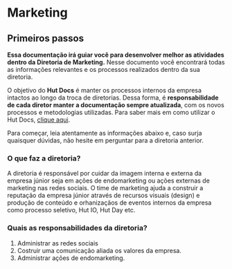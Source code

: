 # Marketing

## Primeiros passos
**Essa documentação irá guiar você para desenvolver melhor as atividades dentro da 
Diretoria de Marketing.** Nesse documento você encontrará todas as informações
relevantes e os processos realizados dentro da sua diretoria.

O objetivo do **Hut Docs** é manter os processos internos da empresa intactos ao longo
da troca de diretorias. Dessa forma, é **responsabilidade de cada diretor manter a documentação sempre atualizada**, com 
os novos processos e metodologias utilizadas. Para saber mais em como utilizar o Hut Docs, [clique aqui](guias/como-documentar.md).

Para começar, leia atentamente as informações abaixo e, caso surja quaisquer dúvidas, não hesite em
perguntar para a diretoria anterior.

### O que faz a diretoria?
A diretoria é responsável por cuidar da imagem interna e externa da empresa júnior seja em ações de endomarketing ou ações externas de marketing nas redes sociais. O time de marketing ajuda a construir a reputação da empresa júnior através de recursos visuais (design) e produção de conteúdo e orhanizaçãos de eventos internos da empresa como processo seletivo, Hut IO, Hut Day etc.

### Quais as responsabilidades da diretoria?
1. Administrar as redes sociais
2. Costruir uma comunicação aliada os valores da empresa.
3. Administrar ações de endomarketing.
